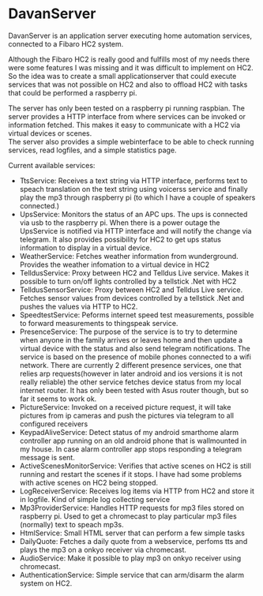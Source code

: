 # DavanServer
DavanServer is an application server executing home automation services, connected to a Fibaro HC2 system.

Although the Fibaro HC2 is really good and fulfills most of my needs there were some features I was missing and it 
was difficult to implement on HC2. So the idea was to create a small applicationserver that could execute services 
that was not possible on HC2 and also to offload HC2 with tasks that could be performed a raspberry pi. 

The server has only been tested on a raspberry pi running raspbian. The server provides a HTTP interface from where services can be invoked or information fetched. This makes it easy to communicate with a HC2 via virtual devices or scenes.<br>
The server also provides a simple webinterface to be able to check running services, read logfiles, and a simple statistics page.

Current available services:<br>
- TtsService: Receives a text string via HTTP interface, performs text to speach translation on the text string using voicerss service and finally play the mp3 through raspberry pi (to which I have a couple of speakers connected.) <br>
- UpsService: Monitors the status of an APC ups. The ups is connected via usb to the raspberry pi. When there is a power outage the UpsService is notified via HTTP interface and will notify the change via telegram. It also provides possibility for HC2 to get ups status information to display in a virtual device.<br>
- WeatherService: Fetches weather information from wunderground. Provides the weather infomation to a virtual device in HC2 
- TelldusService: Proxy between HC2 and Telldus Live service. Makes it possible to turn on/off lights controlled by a tellstick .Net with HC2
- TelldusSensorService: Proxy between HC2 and Telldus Live service. Fetches sensor values from devices controlled by a tellstick .Net and pushes the values via HTTP to HC2.
- SpeedtestService: Peforms internet speed test measurements, possible to forward measurements to thingspeak service.
- PresenceService: The purpose of the service is to try to determine when anyone in the family arrives or leaves home and then update a virtual device with the status and also send telegram notifications. The service is based on the presence of mobile phones connected to a wifi network. There are currently 2 different presence services, one that relies arp requests(however in later android and ios versions it is not really reliable) the other service fetches device status from my local internet router. It has only been tested with Asus router though, but so far it seems to work ok.
- PictureService: Invoked on a received picture request, it will take pictures from ip cameras and push the pictures via telegram to all configured receivers 
- KeypadAliveService: Detect status of my android smarthome alarm controller app running on an old android phone that is wallmounted in my house. In case alarm controller app stops responding a telegram message is sent.
- ActiveScenesMonitorService: Verifies that active scenes on HC2 is still running and restart the scenes if it stops. I have had some problems with active scenes on HC2 being stopped.
- LogReceiverService: Receives log items via HTTP from HC2 and store it in logfile. Kind of simple log collecting service
- Mp3ProviderService: Handles HTTP requests for mp3 files stored on raspberry pi. Used to get a chromecast to play particular mp3 files (normally) text to speach mp3s.
- HtmlService: Small HTML server that can perform a few simple tasks
- DailyQuote: Fetches a daily quote from a webservice, perfoms tts and plays the mp3 on a onkyo receiver via chromecast. 
- AudioService: Make it possible to play mp3 on onkyo receiver using chromecast.
- AuthenticationService: Simple service that can arm/disarm the alarm system on HC2. 
